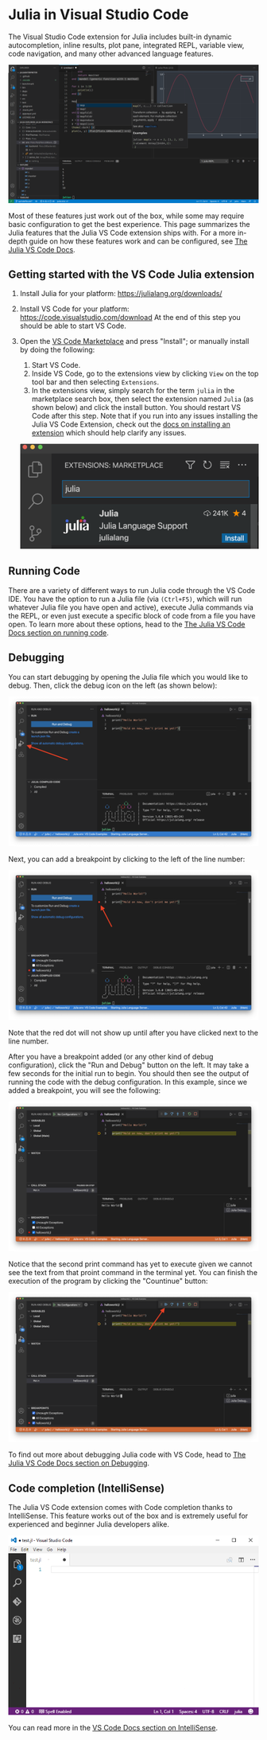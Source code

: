 # Julia in Visual Studio Code

The Visual Studio Code extension for Julia includes built-in dynamic autocompletion, inline results, plot pane, integrated REPL, variable view, code navigation, and many other advanced language features.

![Julia VS Code Overview](images/julia/overview.png)

Most of these features just work out of the box, while some may require basic configuration to get the best experience. This page summarizes the Julia features that the Julia VS Code extension ships with. For a more in-depth guide on how these features work and can be configured, see [The Julia VS Code Docs](https://www.julia-vscode.org/docs/stable/).

## Getting started with the VS Code Julia extension

1. Install Julia for your platform: https://julialang.org/downloads/
2. Install VS Code for your platform: https://code.visualstudio.com/download
    At the end of this step you should be able to start VS Code.
3. Open the [VS Code Marketplace](https://marketplace.visualstudio.com/items?itemName=julialang.language-julia) and press "Install"; or manually install by doing the following:
    1. Start VS Code.
    2. Inside VS Code, go to the extensions view by
        clicking `View` on the top tool bar and then selecting `Extensions`.
    3. In the extensions view, simply search for the term ``julia`` in the marketplace
        search box, then select the extension named ``Julia`` (as shown below) and click the install button.
        You should restart VS Code after this step. Note that if you run into any issues installing the Julia VS Code Extension, check out the [docs on installing an extension](https://code.visualstudio.com/docs/editor/extension-marketplace) which should help clarify any issues.
        
    ![Julia in the VS Code Marketplace](images/julia/julia-extension-marketplace.png)

## Running Code

There are a variety of different ways to run Julia code through the VS Code IDE. You have the option to run a Julia file (via `(Ctrl+F5)`, which will run whatever Julia file you have open and active), execute Julia commands via the REPL, or even just execute a specific block of code from a file you have open. To learn more about these options, head to the [The Julia VS Code Docs section on running code](https://www.julia-vscode.org/docs/stable/userguide/runningcode/).

## Debugging 

You can start debugging by opening the Julia file which you would like to debug. Then, click the debug icon on the left (as shown below):

![Getting started debugging Julia code](images/julia/debug1.png)  

Next, you can add a breakpoint by clicking to the left of the line number:

![Adding a breakpoint](images/julia/debug2.png)  

Note that the red dot will not show up until after you have clicked next to the line number. 

After you have a breakpoint added (or any other kind of debug configuration), click the "Run and Debug" button on the left. It may take a few seconds for the initial run to begin. You should then see the output of running the code with the debug configuration. In this example, since we added a breakpoint, you will see the following: 

![Run and Debug your Julia file](images/julia/debug3.png)  

Notice that the second print command has yet to execute given we cannot see the text from that proint command in the terminal yet. You can finish the execution of the program by clicking the "Countinue" button:

![Finish the code execution in the debugger](images/julia/debug4.png)  

To find out more about debugging Julia code with VS Code, head to [The Julia VS Code Docs section on Debugging](https://www.julia-vscode.org/docs/stable/userguide/debugging/). 

## Code completion (IntelliSense)

The Julia VS Code extension comes with Code completion thanks to IntelliSense. This feature works out of the box and is extremely useful for experienced and beginner Julia developers alike.

![Code completion with IntelliSense](images/julia/code-completion.gif)

You can read more in the [VS Code Docs section on IntelliSense](https://code.visualstudio.com/docs/editor/intellisense).


